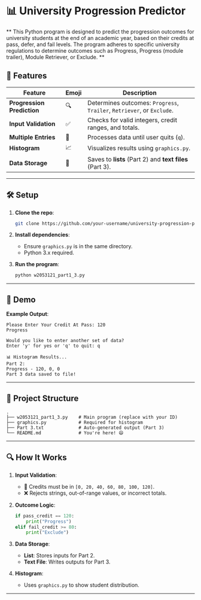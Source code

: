 
# 📊 University Progression Predictor  

** This Python program is designed to predict the progression outcomes for university students at the end of an academic year, based on their credits at pass, defer, and fail levels. The program adheres to specific university regulations to determine outcomes such as Progress, Progress (module trailer), Module Retriever, or Exclude. **

## 🚀 **Features**  
| Feature | Emoji | Description |
|---------|-------|-------------|
| **Progression Prediction** | 🔍 | Determines outcomes: `Progress`, `Trailer`, `Retriever`, or `Exclude`. |
| **Input Validation** | ✅ | Checks for valid integers, credit ranges, and totals. |
| **Multiple Entries** | 🔄 | Processes data until user quits (`q`). |
| **Histogram** | 📈 | Visualizes results using `graphics.py`. |
| **Data Storage** | 💾 | Saves to **lists** (Part 2) and **text files** (Part 3). |

---

## 🛠️ **Setup**  
1. **Clone the repo**:  
   ```bash
   git clone https://github.com/your-username/university-progression-predictor.git
   ```
2. **Install dependencies**:  
   - Ensure `graphics.py` is in the same directory.  
   - Python 3.x required.  

3. **Run the program**:  
   ```bash
   python w2053121_part1_3.py
   ```

---

## 🎥 **Demo**  

**Example Output**:  
```plaintext
Please Enter Your Credit At Pass: 120  
Progress  

Would you like to enter another set of data?  
Enter 'y' for yes or 'q' to quit: q  

📊 Histogram Results...  
Part 2:  
Progress - 120, 0, 0  
Part 3 data saved to file!  
```

---

## 📂 **Project Structure**  
```
.
├── w2053121_part1_3.py    # Main program (replace with your ID)
├── graphics.py            # Required for histogram
├── Part 3.txt             # Auto-generated output (Part 3)
└── README.md              # You're here! 😄
```

---

## 🔍 **How It Works**  
1. **Input Validation**:  
   - 🔢 Credits must be in `[0, 20, 40, 60, 80, 100, 120]`.  
   - ❌ Rejects strings, out-of-range values, or incorrect totals.  

2. **Outcome Logic**:  
   ```python
   if pass_credit == 120:  
       print("Progress")  
   elif fail_credit >= 80:  
       print("Exclude")  
   ```

3. **Data Storage**:  
   - **List**: Stores inputs for Part 2.  
   - **Text File**: Writes outputs for Part 3.  

4. **Histogram**:  
   - Uses `graphics.py` to show student distribution.  

---
